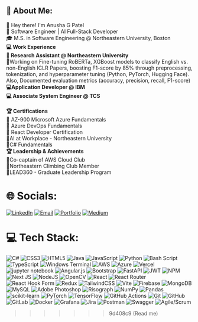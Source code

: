 ## 💫 About Me:
👋 Hey there! I'm Anusha G Patel<br>🚀 Software Engineer | AI Full-Stack Developer <br>🎓 M.S. in Software Engineering @ Northeastern University, Boston <br> 
**💻 Work Experience**
<br>**🔬 Research Assistant @ Northeastern University** <br>
🔹Working on Fine-tuning RoBERTa, XGBoost models to classify English vs. non-English ICLR Papers, boosting F1-score by 85% through preprocessing, tokenization, and hyperparameter tuning (Python, PyTorch, Hugging Face). Also, Documented evaluation metrics (accuracy, precision, recall, F1-score)
**💻Application Developer @ IBM**<br>
**💻 Associate System Engineer @ TCS** <br> <br>
**🏆 Certifications** <br>🔹 AZ-900 Microsoft Azure Fundamentals<br>🔹 Azure DevOps Fundamentals <br> 🔹 React Developer Certification<br>🔹AI at Workplace - Northeastern University <br>🔹C# Fundamentals <br>
**🏆 Leadership & Achievements** <br>🔹Co-captain of AWS Cloud Club <br>🔹Northeastern Climbing Club Member <br>🔹LEAD360 - Graduate Leadership Program

# 🌐 Socials:
[![LinkedIn](https://img.shields.io/badge/LinkedIn-%230077B5.svg?logo=linkedin&logoColor=white)](https://www.linkedin.com/in/anusha-gpatel/) 
[![Email](https://img.shields.io/badge/Email-D14836?logo=gmail&logoColor=white)](mailto:gollarahallipatel.a@northeastern.edu) 
[![Portfolio](https://img.shields.io/badge/Portfolio-%23000000.svg?logo=vercel&logoColor=white)](https://anushagpatel.vercel.app/)
[![Medium](https://img.shields.io/badge/Medium-12100E?logo=medium&logoColor=white)](https://medium.com/@anushagpatel123) 

# 💻 Tech Stack:
<!-- ![C#](https://img.shields.io/badge/c-%2300599C.svg?style=for-the-badge&logo=c&logoColor=white) 
[Python](https://img.shields.io/badge/c++-%2300599C.svg?style=for-the-badge&logo=c%2B%2B&logoColor=white) 
![Java](https://img.shields.io/badge/PowerShell-%235391FE.svg?style=for-the-badge&logo=powershell&logoColor=white) 
![.NET Core](https://img.shields.io/badge/Oracle-F80000?style=for-the-badge&logo=oracle&logoColor=white) 
![ReactJS ](https://img.shields.io/badge/Apache%20Hadoop-66CCFF?style=for-the-badge&logo=apachehadoop&logoColor=black) ![Azure DevOps](https://img.shields.io/badge/GoogleCloud-%234285F4.svg?style=for-the-badge&logo=google-cloud&logoColor=white) ![MVC Framework](https://img.shields.io/badge/Apache%20Kafka-000?style=for-the-badge&logo=apachekafka) ![REST APIs](https://img.shields.io/badge/Apache%20Spark-FDEE21?style=for-the-badge&logo=apachespark&logoColor=black) ![Chakra](https://img.shields.io/badge/chakra-%234ED1C5.svg?style=for-the-badge&logo=chakraui&logoColor=white) 
-->
![C#](https://img.shields.io/badge/c%23-%23239120.svg?style=for-the-badge&logo=csharp&logoColor=white) ![CSS3](https://img.shields.io/badge/css3-%231572B6.svg?style=for-the-badge&logo=css3&logoColor=white) ![HTML5](https://img.shields.io/badge/html5-%23E34F26.svg?style=for-the-badge&logo=html5&logoColor=white) ![Java](https://img.shields.io/badge/java-%23ED8B00.svg?style=for-the-badge&logo=openjdk&logoColor=white) ![JavaScript](https://img.shields.io/badge/javascript-%23323330.svg?style=for-the-badge&logo=javascript&logoColor=%23F7DF1E) ![Python](https://img.shields.io/badge/python-3670A0?style=for-the-badge&logo=python&logoColor=ffdd54) ![Bash Script](https://img.shields.io/badge/bash_script-%23121011.svg?style=for-the-badge&logo=gnu-bash&logoColor=white) ![TypeScript](https://img.shields.io/badge/typescript-%23007ACC.svg?style=for-the-badge&logo=typescript&logoColor=white) ![Windows Terminal](https://img.shields.io/badge/Windows%20Terminal-%234D4D4D.svg?style=for-the-badge&logo=windows-terminal&logoColor=white) ![AWS](https://img.shields.io/badge/AWS-%23FF9900.svg?style=for-the-badge&logo=amazon-aws&logoColor=white) ![Azure](https://img.shields.io/badge/azure-%230072C6.svg?style=for-the-badge&logo=microsoftazure&logoColor=white)  ![Vercel](https://img.shields.io/badge/vercel-%23000000.svg?style=for-the-badge&logo=vercel&logoColor=white) ![jupyter notebook](https://img.shields.io/badge/Anaconda-%2344A833.svg?style=for-the-badge&logo=anaconda&logoColor=white) ![Angular.js](https://img.shields.io/badge/angular.js-%23E23237.svg?style=for-the-badge&logo=angularjs&logoColor=white) ![Bootstrap](https://img.shields.io/badge/bootstrap-%238511FA.svg?style=for-the-badge&logo=bootstrap&logoColor=white)  ![FastAPI](https://img.shields.io/badge/FastAPI-005571?style=for-the-badge&logo=fastapi) ![JWT](https://img.shields.io/badge/JWT-black?style=for-the-badge&logo=JSON%20web%20tokens) ![NPM](https://img.shields.io/badge/NPM-%23CB3837.svg?style=for-the-badge&logo=npm&logoColor=white) ![Next JS](https://img.shields.io/badge/Next-black?style=for-the-badge&logo=next.js&logoColor=white) ![NodeJS](https://img.shields.io/badge/node.js-6DA55F?style=for-the-badge&logo=node.js&logoColor=white) ![OpenCV](https://img.shields.io/badge/opencv-%23white.svg?style=for-the-badge&logo=opencv&logoColor=white) ![React](https://img.shields.io/badge/react-%2320232a.svg?style=for-the-badge&logo=react&logoColor=%2361DAFB) ![React Router](https://img.shields.io/badge/React_Router-CA4245?style=for-the-badge&logo=react-router&logoColor=white) ![React Hook Form](https://img.shields.io/badge/React%20Hook%20Form-%23EC5990.svg?style=for-the-badge&logo=reacthookform&logoColor=white) ![Redux](https://img.shields.io/badge/redux-%23593d88.svg?style=for-the-badge&logo=redux&logoColor=white) ![TailwindCSS](https://img.shields.io/badge/tailwindcss-%2338B2AC.svg?style=for-the-badge&logo=tailwind-css&logoColor=white) ![Vite](https://img.shields.io/badge/vite-%23646CFF.svg?style=for-the-badge&logo=vite&logoColor=white) ![Firebase](https://img.shields.io/badge/firebase-a08021?style=for-the-badge&logo=firebase&logoColor=ffcd34) ![MongoDB](https://img.shields.io/badge/MongoDB-%234ea94b.svg?style=for-the-badge&logo=mongodb&logoColor=white) ![MySQL](https://img.shields.io/badge/mysql-4479A1.svg?style=for-the-badge&logo=mysql&logoColor=white) ![Adobe Photoshop](https://img.shields.io/badge/adobe-%23FF0000.svg?style=for-the-badge&logo=adobe&logoColor=white) ![Risograph](https://img.shields.io/badge/Socket.io-black?style=for-the-badge&logo=socket.io&badgeColor=010101)
![NumPy](https://img.shields.io/badge/numpy-%23013243.svg?style=for-the-badge&logo=numpy&logoColor=white) ![Pandas](https://img.shields.io/badge/pandas-%23150458.svg?style=for-the-badge&logo=pandas&logoColor=white) ![scikit-learn](https://img.shields.io/badge/scikit--learn-%23F7931E.svg?style=for-the-badge&logo=scikit-learn&logoColor=white) ![PyTorch](https://img.shields.io/badge/PyTorch-%23EE4C2C.svg?style=for-the-badge&logo=PyTorch&logoColor=white) ![TensorFlow](https://img.shields.io/badge/TensorFlow-%23FF6F00.svg?style=for-the-badge&logo=TensorFlow&logoColor=white) ![GitHub Actions](https://img.shields.io/badge/github%20actions-%232671E5.svg?style=for-the-badge&logo=githubactions&logoColor=white) ![Git](https://img.shields.io/badge/git-%23F05033.svg?style=for-the-badge&logo=git&logoColor=white) ![GitHub](https://img.shields.io/badge/github-%23121011.svg?style=for-the-badge&logo=github&logoColor=white) ![GitLab](https://img.shields.io/badge/gitlab-%23181717.svg?style=for-the-badge&logo=gitlab&logoColor=white) ![Docker](https://img.shields.io/badge/docker-%230db7ed.svg?style=for-the-badge&logo=docker&logoColor=white) ![Grafana](https://img.shields.io/badge/grafana-%23F46800.svg?style=for-the-badge&logo=grafana&logoColor=white) ![Jira](https://img.shields.io/badge/jira-%230A0FFF.svg?style=for-the-badge&logo=jira&logoColor=white) ![Postman](https://img.shields.io/badge/Postman-FF6C37?style=for-the-badge&logo=postman&logoColor=white) ![Swagger](https://img.shields.io/badge/Postman-FF6C37?style=for-the-badge&logo=postman&logoColor=white) ![Agile/Scrum](https://img.shields.io/badge/Postman-FF6C37?style=for-the-badge&logo=postman&logoColor=white) 
>>>>>>> 9d408c9 (Read me)
